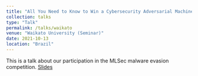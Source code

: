 ```yaml
---
title: "All You Need to Know to Win a Cybersecurity Adversarial Machine Learning Competition and Make Malware Attacks Practical"
collection: talks
type: "Talk"
permalink: /talks/waikato
venue: "Waikato University (Seminar)"
date: 2021-10-13
location: "Brazil"
---
```


This is a talk about our participation in the MLSec malware evasion competition. [Slides](files/mlsec.pdf)
